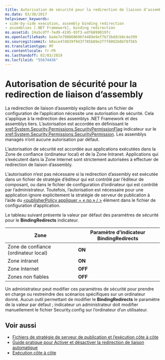 ```yaml
---
title: Autorisation de sécurité pour la redirection de liaison d’assembly
ms.date: 03/30/2017
helpviewer_keywords:
- side-by-side execution, assembly binding redirection
- assemblies [.NET Framework], binding redirection
ms.assetid: 24a5cdff-7ed9-4195-93f3-edf6899019fc
ms.openlocfilehash: ba4e7e790860696f4489e9ef7b73bddcb8c4e399
ms.sourcegitcommit: b8ace47d839f943f785b89e2fff8092b0bf8f565
ms.translationtype: MT
ms.contentlocale: fr-FR
ms.lasthandoff: 02/03/2019
ms.locfileid: "55674436"
---
```

# <a name="assembly-binding-redirection-security-permission"></a>Autorisation de sécurité pour la redirection de liaison d’assembly
La redirection de liaison d’assembly explicite dans un fichier de configuration de l’application nécessite une autorisation de sécurité. Cela s'applique à la redirection des assemblys .NET Framework et des assemblys tiers. L’autorisation est accordée en définissant le <xref:System.Security.Permissions.SecurityPermissionFlag> indicateur sur le <xref:System.Security.Permissions.SecurityPermission>. Les assemblys managés n’ont aucune autorisation par défaut.  
  
 L’autorisation de sécurité est accordée aux applications exécutées dans la Zone de confiance (ordinateur local) et de la Zone Intranet. Applications qui s’exécutent dans la Zone Internet sont strictement autorisées à effectuer de redirection de liaison d’assembly.  
  
 L’autorisation n’est pas nécessaire si la redirection d’assembly est exécutée dans un fichier de stratégie d’éditeur qui est contrôlé par l’éditeur de composant, ou dans le fichier de configuration d’ordinateur qui est contrôlé par l’administrateur. Toutefois, l’autorisation est nécessaire pour une application ignore explicitement la stratégie de serveur de publication à l’aide du [ \<publisherPolicy appliquer = « no » / >](../../../docs/framework/configure-apps/file-schema/runtime/publisherpolicy-element.md) élément dans le fichier de configuration d’application.  
  
 Le tableau suivant présente la valeur par défaut des paramètres de sécurité pour le **BindingRedirects** indicateur.  
  
|Zone|Paramètre d’indicateur BindingRedirects|  
|----------|-----------------------------------|  
|Zone de confiance (ordinateur local)|**ON**|  
|Zone intranet|**ON**|  
|Zone Internet|**OFF**|  
|Zones non fiables|**OFF**|  
  
 Un administrateur peut modifier ces paramètres de sécurité pour prendre en charge ou restreindre des scénarios spécifiques sur un ordinateur donné. Aucun outil permettant de modifier le **BindingRedirects** le paramètre de la valeur par défaut ; indicateur un administrateur doit modifier manuellement le fichier Security.config sur l’ordinateur d’un utilisateur.  
  
## <a name="see-also"></a>Voir aussi

- [Fichiers de stratégie de serveur de publication et l’exécution côte à côte](https://docs.microsoft.com/previous-versions/dotnet/netframework-4.0/06d2bae3(v=vs.100))
- [Guide pratique pour Activer et désactiver la redirection de liaison automatique](../../../docs/framework/configure-apps/how-to-enable-and-disable-automatic-binding-redirection.md)
- [Exécution côte à côte](../../../docs/framework/deployment/side-by-side-execution.md)
